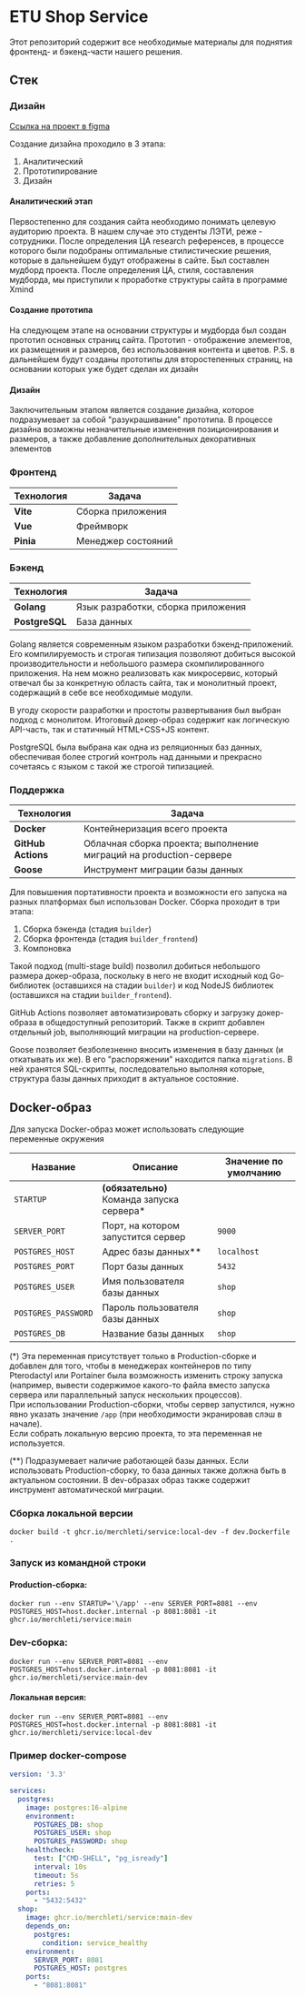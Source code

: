# ETU Shop Service

Этот репозиторий содержит все необходимые материалы для поднятия фронтенд- и бэкенд-части нашего решения.

## Стек

### Дизайн

[Ссылка на проект в figma](https://www.figma.com/file/q107fwWYtziBQ45aUTQE0x/LETI-STORE)

Создание дизайна проходило в 3 этапа:
1. Аналитический
2. Прототипирование
3. Дизайн

#### Аналитический этап
Первостепенно для создания сайта необходимо понимать целевую аудиторию проекта. В нашем случае это студенты ЛЭТИ, реже - сотрудники. После определения ЦА research референсев, в процессе которого были подобраны оптимальные стилистические решения, которые в дальнейшем будут отображены в сайте. Был составлен мудборд проекта. После определения ЦА, стиля, составления мудборда, мы приступили к проработке структуры сайта в программе Xmind

#### Создание прототипа
На следующем этапе на основании структуры и мудборда был создан прототип основных страниц сайта. Прототип - отображение элементов, их размещения и размеров, без использования контента и цветов.
P.S. в дальнейшем будут созданы прототипы для второстепенных страниц, на основании которых уже будет сделан их дизайн

#### Дизайн
Заключительным этапом является создание дизайна, которое подразумевает за собой "разукрашивание" прототипа. В процессе дизайна возможны незначительные изменения позиционирования и размеров, а также добавление дополнительных декоративных элементов

### Фронтенд

| Технология | Задача             |
|------------|--------------------|
| **Vite**   | Сборка приложения  |
| **Vue**    | Фреймворк          |
| **Pinia**  | Менеджер состояний |

### Бэкенд

| Технология     | Задача                                     |
|----------------|--------------------------------------------|
| **Golang**     | Язык разработки, сборка приложения         |
| **PostgreSQL** | База данных                                |

Golang является современным языком разработки бэкенд-приложений. Его компилируемость и строгая типизация позволяют добиться высокой производительности и небольшого размера скомпилированного приложения. На нем можно реализовать как микросервис, который отвечал бы за конкретную область сайта, так и монолитный проект, содержащий в себе все необходимые модули.

В угоду скорости разработки и простоты развертывания был выбран подход с монолитом. Итоговый докер-образ содержит как логическую API-часть, так и статичный HTML+CSS+JS контент.

PostgreSQL была выбрана как одна из реляционных баз данных, обеспечивая более строгий контроль над данными и прекрасно сочетаясь с языком с такой же строгой типизацией.

### Поддержка

| Технология         | Задача                                                       |
|--------------------|--------------------------------------------------------------|
| **Docker**         | Контейнеризация всего проекта                                |
| **GitHub Actions** | Облачная сборка проекта; выполнение миграций на production-сервере |
| **Goose**          | Инструмент миграции базы данных                              |

Для повышения портативности проекта и возможности его запуска на разных платформах был использован Docker. Сборка проходит в три этапа:
1. Сборка бэкенда (стадия `builder`)
2. Сборка фронтенда (стадия `builder_frontend`)
3. Компоновка

Такой подход (multi-stage build) позволил добиться небольшого размера докер-образа, поскольку в него не входит исходный код Go-библиотек (оставшихся на стадии `builder`) и код NodeJS библиотек (оставшихся на стадии `builder_frontend`).

GitHub Actions позволяет автоматизировать сборку и загрузку докер-образа в общедоступный репозиторий. Также в скрипт добавлен отдельный job, выполняющий миграции на production-сервере.

Goose позволяет безболезненно вносить изменения в базу данных (и откатывать их же). В его "распоряжении" находится папка `migrations`. В ней хранятся SQL-скрипты, последовательно выполняя которые, структура базы данных приходит в актуальное состояние.

## Docker-образ

Для запуска Docker-образ может использовать следующие переменные окружения

| Название            | Описание                                   | Значение по умолчанию |
|---------------------|--------------------------------------------|-----------------------|
| `STARTUP`           | **(обязательно)** Команда запуска сервера* |                       |
| `SERVER_PORT`       | Порт, на котором запустится сервер         | `9000`                |
| `POSTGRES_HOST`     | Адрес базы данных**                        | `localhost`           |
| `POSTGRES_PORT`     | Порт базы данных                           | `5432`                |
| `POSTGRES_USER`     | Имя пользователя базы данных               | `shop`                |
| `POSTGRES_PASSWORD` | Пароль пользователя базы данных            | `shop`                |
| `POSTGRES_DB`       | Название базы данных                       | `shop`                |

(*) Эта переменная присутствует только в Production-сборке и добавлен для того, чтобы в менеджерах контейнеров по типу Pterodactyl или Portainer была возможность изменить строку запуска (например, вывести содержимое какого-то файла вместо запуска сервера или параллельный запуск нескольких процессов).\
При использовании Production-сборки, чтобы сервер запустился, нужно явно указать значение `/app` (при необходимости экранировав слэш в начале).\
Если собрать локальную версию проекта, то эта переменная не используется.

(**) Подразумевает наличие работающей базы данных. Если использовать Production-сборку, то база данных также должна быть в актуальном состоянии. В dev-образах образ также содержит инструмент автоматической миграции.

### Сборка локальной версии
```shell
docker build -t ghcr.io/merchleti/service:local-dev -f dev.Dockerfile .
```

### Запуск из командной строки

#### Production-сборка:
```shell
docker run --env STARTUP='\/app' --env SERVER_PORT=8081 --env POSTGRES_HOST=host.docker.internal -p 8081:8081 -it ghcr.io/merchleti/service:main
```

### Dev-сборка:
```shell
docker run --env SERVER_PORT=8081 --env POSTGRES_HOST=host.docker.internal -p 8081:8081 -it ghcr.io/merchleti/service:main-dev
```

#### Локальная версия:
```shell
docker run --env SERVER_PORT=8081 --env POSTGRES_HOST=host.docker.internal -p 8081:8081 -it ghcr.io/merchleti/service:local-dev
```

### Пример docker-compose
```yaml
version: '3.3'

services:
  postgres:
    image: postgres:16-alpine
    environment:
      POSTGRES_DB: shop
      POSTGRES_USER: shop
      POSTGRES_PASSWORD: shop
    healthcheck:
      test: ["CMD-SHELL", "pg_isready"]
      interval: 10s
      timeout: 5s
      retries: 5
    ports:
      - "5432:5432"
  shop:
    image: ghcr.io/merchleti/service:main-dev
    depends_on:
      postgres:
        condition: service_healthy
    environment:
      SERVER_PORT: 8081
      POSTGRES_HOST: postgres
    ports:
      - "8081:8081"
```
